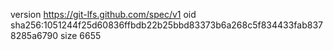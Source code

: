 version https://git-lfs.github.com/spec/v1
oid sha256:1051244f25d60836ffbdb22b25bbd83373b6a268c5f834433fab8378285a6790
size 6655
